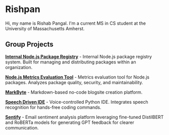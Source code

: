 # Rishpan

Hi, my name is Rishab Pangal. I'm a current MS in CS student at the University of Massachusetts Amherst.

## Group Projects

**[Internal Node.js Package Registry](https://github.com/shrijan-swaminathan/ece461grp11part2)** - Internal Node.js package registry system. Built for managing and distributing packages within an organization.

**[Node.js Metrics Evaluation Tool](https://github.com/shrijan-swaminathan/mickeyNPM)** - Metrics evaluation tool for Node.js packages. Analyzes package quality, security, and maintainability.

**[MarkByte](https://github.com/AnishLaddha/markbyte)** - Markdown-based no-code blogsite creation platform.

**[Speech Driven IDE](https://github.com/shrijan-swaminathan/SpeechDrivenIDE)** - Voice-controlled Python IDE. Integrates speech recognition for hands-free coding commands.

**[Sentify](https://github.com/shrijan-swaminathan/Sentify)** - Email sentiment analysis platform leveraging fine-tuned DistilBERT and RoBERTa models for generating GPT feedback for clearer communication.
